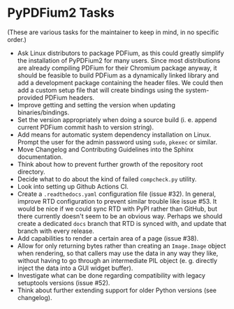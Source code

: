 PyPDFium2 Tasks
===============

(These are various tasks for the maintainer to keep in mind, in no specific order.)

* Ask Linux distributors to package PDFium, as this could greatly simplify the installation of PyPDFium2 for many users.
  Since most distributions are already compiling PDFium for their Chromium package anyway, it should be feasible to
  build PDFium as a dynamically linked library and add a development package containing the header files. We could
  then add a custom setup file that will create bindings using the system-provided PDFium headers.
* Improve getting and setting the version when updating binaries/bindings.
* Set the version appropriately when doing a source build (i. e. append current PDFium commit hash to version string).
* Add means for automatic system dependency installation on Linux. Prompt the user for the admin password using `sudo`,
  `pkexec` or similar.
* Move Changelog and Contributing Guidelines into the Sphinx documentation.
* Think about how to prevent further growth of the repository root directory.
* Decide what to do about the kind of failed `compcheck.py` utility.
* Look into setting up Github Actions CI.
* Create a `.readthedocs.yaml` configuration file (issue #32). In general, improve RTD configuration to prevent similar
  trouble like issue #53. It would be nice if we could sync RTD with PyPI rather than GitHub, but there currently doesn't
  seem to be an obvious way. Perhaps we should create a dedicated `docs` branch that RTD is synced with, and update that
  branch with every release.
* Add capabilities to render a certain area of a page (issue #38).
* Allow for only returning bytes rather than creating an `Image.Image` object when rendering, so that callers may use the
  data in any way they like, without having to go through an intermediate PIL object (e. g. directly inject the data into
  a GUI widget buffer).
* Investigate what can be done regarding compatibility with legacy setuptools versions (issue #52).
* Think about further extending support for older Python versions (see changelog).

